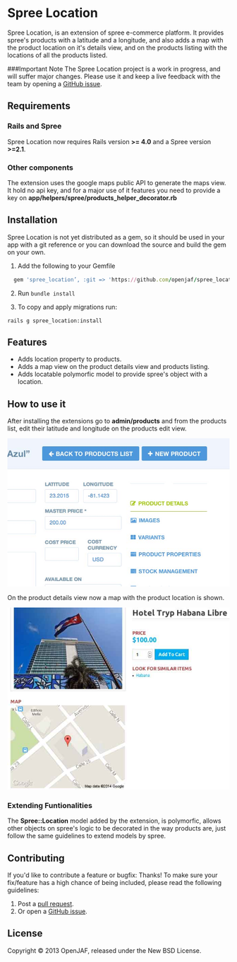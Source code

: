 Spree Location
=========
Spree Location, is an extension of spree e-commerce platform. It provides spree's products with a latitude and a longitude, and also adds a map with the product location on it's details view, and on the products listing with the locations of all the products listed.

###Important Note
The Spree Location project is a work in progress, and will suffer major changes. Please use it and keep a live feedback with the team by opening a [GitHub issue](https://github.com/openjaf/spree_location/issues/new).

Requirements
------------
### Rails and Spree
Spree Location now requires Rails version **>= 4.0** and a Spree version **>=2.1**.
### Other components
The extension uses the google maps public API to generate the maps view. It hold no api key, and for a major use of it features you need to provide a key on **app/helpers/spree/products_helper_decorator.rb**

Installation
------------

Spree Location is not yet distributed as a gem, so it should be used in your app with a git reference or you can download the source and build the gem on your own.

1. Add the following to your Gemfile

  ```ruby
    gem 'spree_location’, :git => 'https://github.com/openjaf/spree_location.git', :branch => 'master'
  ```

2. Run `bundle install`

3. To copy and apply migrations run:

  ```
  rails g spree_location:install
  ```

Features
------------

- Adds location property to products.
- Adds a map view on the product details view and products listing.
- Adds locatable polymorfic model to provide spree's object with a location.


How to use it
------------

After installing the extensions go to **admin/products** and from the products list, edit their latitude and longitude on the products edit view.

![Edit location attributes](/readme_images/edit_view.jpg?raw=true "Products Edit View")

On the product details view now a map with the product location is shown.

![map view](/readme_images/details_view.jpg?raw=true "Products Details View")

### Extending Funtionalities
The **Spree::Location** model added by the extension, is polymorfic, allows other objects on spree's logic to be decorated in the way products are, just follow the same guidelines to extend models by spree.


Contributing
------------

If you'd like to contribute a feature or bugfix: Thanks! To make sure your
fix/feature has a high chance of being included, please read the following
guidelines:

1. Post a [pull request](https://github.com/openjaf/spree_location/compare/).
2. Or open a [GitHub issue](https://github.com/openjaf/spree_location/issues/new).

License
-------
Copyright © 2013 OpenJAF, released under the New BSD License.